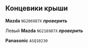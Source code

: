 ## Концевики крыши

__Mazda__ `NG206987X` ***проверить***

Левый __Mazda__ `NG216987X` ***проверить***

__Panasonic__ `ASQ10230`